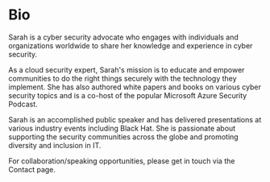 # Bio

Sarah is a cyber security advocate who engages with individuals and organizations worldwide to share her knowledge and experience in cyber security. 

As a cloud security expert, Sarah's mission is to educate and empower communities to do the right things securely with the technology they implement. She has also authored white papers and books on various cyber security topics and is a co-host of the popular Microsoft Azure Security Podcast.

Sarah is an accomplished public speaker and has delivered presentations at various industry events including Black Hat. She is passionate about supporting the security communities across the globe and promoting diversity and inclusion in IT.

For collaboration/speaking opportunities, please get in touch via the Contact page.